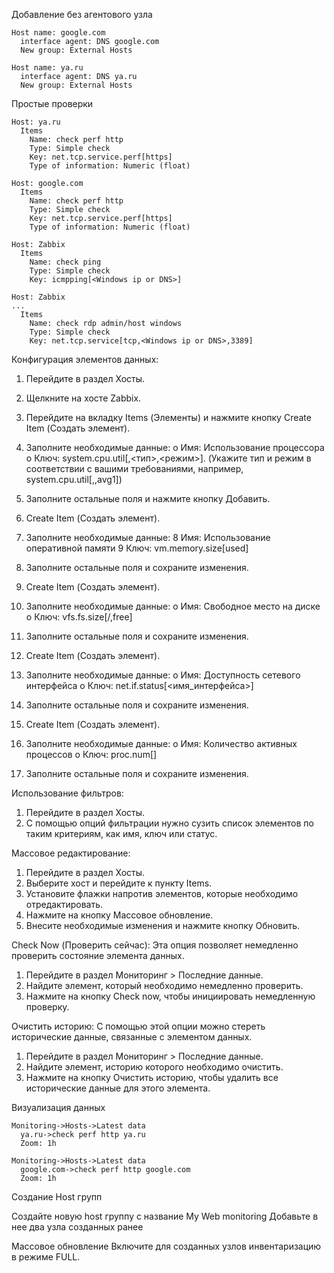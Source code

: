 Добавление без агентового узла 

```
Host name: google.com
  interface agent: DNS google.com
  New group: External Hosts
```

```
Host name: ya.ru
  interface agent: DNS ya.ru
  New group: External Hosts
```



Простые проверки

```
Host: ya.ru
  Items 
    Name: check perf http
    Type: Simple check
    Key: net.tcp.service.perf[https]
    Type of information: Numeric (float)

```
```
Host: google.com
  Items 
    Name: check perf http
    Type: Simple check
    Key: net.tcp.service.perf[https]
    Type of information: Numeric (float)

```
```
Host: Zabbix
  Items
    Name: check ping
    Type: Simple check
    Key: icmpping[<Windows ip or DNS>]

```

```
Host: Zabbix
...
  Items
    Name: check rdp admin/host windows
    Type: Simple check
    Key: net.tcp.service[tcp,<Windows ip or DNS>,3389]
```
Конфигурация элементов данных:

1.	Перейдите в раздел  Хосты.
2.	Щелкните на хосте Zabbix.
3.	Перейдите на вкладку Items (Элементы) и нажмите кнопку Create Item (Создать элемент).
4.	Заполните необходимые данные:
o	Имя: Использование процессора
o	Ключ: system.cpu.util[,<тип>,<режим>]. (Укажите тип и режим в соответствии с вашими требованиями, например, system.cpu.util[,,avg1])
5.	Заполните остальные поля и нажмите кнопку Добавить.

6.	Create Item (Создать элемент).
7.	Заполните необходимые данные:
8	Имя: Использование оперативной памяти
9	Ключ: vm.memory.size[used]
10.	Заполните остальные поля и сохраните изменения.

11.	 Create Item (Создать элемент).
12.	Заполните необходимые данные:
o	Имя: Свободное место на диске
o	Ключ: vfs.fs.size[/,free]
13.	Заполните остальные поля и сохраните изменения.

14.	 Create Item (Создать элемент).
15.	Заполните необходимые данные:
o	Имя: Доступность сетевого интерфейса
o	Ключ: net.if.status[<имя_интерфейса>]
16.	Заполните остальные поля и сохраните изменения.

17. Create Item (Создать элемент).
18.	Заполните необходимые данные:
o	Имя: Количество активных процессов
o	Ключ: proc.num[]
19.	Заполните остальные поля и сохраните изменения.

Использование фильтров:


1.	Перейдите в раздел  Хосты.
2.	С помощью опций фильтрации нужно сузить список элементов по таким критериям, как имя, ключ или статус.

Массовое редактирование:


1.	Перейдите в раздел  Хосты.
2.	Выберите хост и перейдите к пункту Items.
3.	Установите флажки напротив элементов, которые необходимо отредактировать.
4.	Нажмите на кнопку Массовое обновление.
5.	Внесите необходимые изменения и нажмите кнопку Обновить.

Check Now (Проверить сейчас): Эта опция позволяет немедленно проверить состояние элемента данных.


1.	Перейдите в раздел Мониторинг > Последние данные.
2.	Найдите элемент, который необходимо немедленно проверить.
3.	Нажмите на кнопку Check now, чтобы инициировать немедленную проверку.


Очистить историю: С помощью этой опции можно стереть исторические данные, связанные с элементом данных.


1.	Перейдите в раздел Мониторинг > Последние данные.
2.	Найдите элемент, историю которого необходимо очистить.
3.	Нажмите на кнопку Очистить историю, чтобы удалить все исторические данные для этого элемента.


Визуализация данных

```
Monitoring->Hosts->Latest data
  ya.ru->check perf http ya.ru
  Zoom: 1h
```
```
Monitoring->Hosts->Latest data
  google.com->check perf http google.com
  Zoom: 1h
```
Создание Host групп

Создайте новую host группу с название My Web monitoring
Добавьте в нее два узла созданных ранее


Массовое обновление
Включите для созданных узлов инвентаризацию в режиме FULL.
